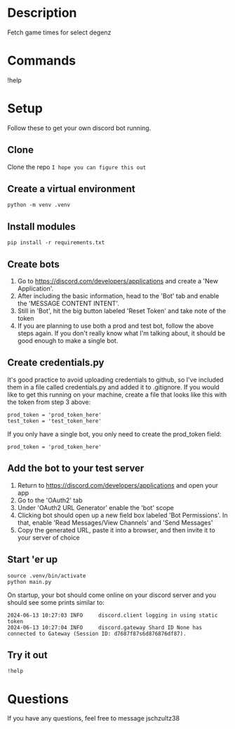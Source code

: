 # Description
Fetch game times for select degenz

# Commands
!help

# Setup
Follow these to get your own discord bot running.

## Clone
Clone the repo
`I hope you can figure this out`

## Create a virtual environment
`python -m venv .venv`

## Install modules
`pip install -r requirements.txt`

## Create bots
1. Go to https://discord.com/developers/applications and create a 'New Application'.
2. After including the basic information, head to the 'Bot' tab and enable the
'MESSAGE CONTENT INTENT'. 
3. Still in 'Bot', hit the big button labeled 'Reset Token' and take note of the token
4. If you are planning to use both a prod and test bot, follow the above steps again.
If you don't really know what I'm talking about, it should be good enough to make a
single bot.

## Create credentials.py
It's good practice to avoid uploading credentials to github, so I've included
them in a file called credentials.py and added it to .gitignore. If you
would like to get this running on your machine, create a file that looks like
this with the token from step 3 above:

```
prod_token = 'prod_token_here'
test_token = 'test_token_here'
```

If you only have a single bot, you only need to create the prod_token field:
```
prod_token = 'prod_token_here'
```

## Add the bot to your test server
1. Return to https://discord.com/developers/applications and open your app
2. Go to the 'OAuth2' tab
3. Under 'OAuth2 URL Generator' enable the 'bot' scope
4. Clicking bot should open up a new field box labeled 'Bot Permissions'. In that,
enable 'Read Messages/View Channels' and 'Send Messages'
5. Copy the generated URL, paste it into a browser, and then invite it to your server of
choice

## Start 'er up
```
source .venv/bin/activate
python main.py
```

On startup, your bot should come online on your discord server and you should see some
prints similar to:
```
2024-06-13 10:27:03 INFO     discord.client logging in using static token
2024-06-13 10:27:04 INFO     discord.gateway Shard ID None has connected to Gateway (Session ID: d7687f87s6d876876df87).
```

## Try it out
`!help`

# Questions
If you have any questions, feel free to message jschzultz38